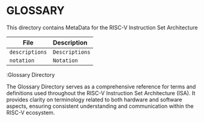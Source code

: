 # GLOSSARY

This directory contains MetaData for the RISC-V Instruction Set Architecture

| File                           | Description                             |
|--------------------------------|:----------------------------------------|
| `descriptions`                 | `Descriptions`                          |
| `notation`                     | `Notation    `                          |

:Glossary Directory

The Glossary Directory serves as a comprehensive reference for terms and definitions used throughout the RISC-V Instruction Set Architecture (ISA). It provides clarity on terminology related to both hardware and software aspects, ensuring consistent understanding and communication within the RISC-V ecosystem.
